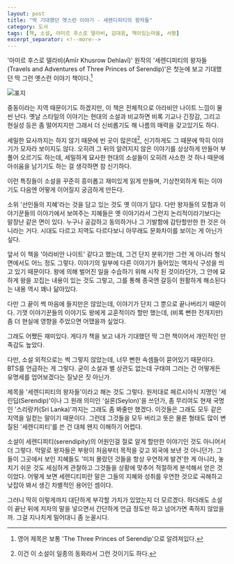 ```yaml
---
layout: post
title: "딱 기대했던 옛스런 이야기 - 세렌디피티의 왕자들"
category: 도서
tags: [책, 소설, 아미르 후스로 델라비, 김대웅, 책이있는마을, 서평]
excerpt_separator: <!--more-->
---
```


'아미르 후스로 델라비(Amīr Khusrow Dehlavī)' 원작의
'세렌디피티의 왕자들(Travels and Adventures of Three Princes of Serendip)'은
첫눈에 보고 기대했던 딱 그런 옛스런 이야기 책이다.<!--more-->[^1]

[^1]: 영어 제목은 보통 'The Three Princes of Serendip'으로 알려져있다.

![표지](https://lh3.googleusercontent.com/Td6mgP_f3S2qnDj0U5J4NdjNZxnJFEElc7VktxIn1o2JN2Mo0yOvN6GKwWfUjD-B709OLs3X0AVxKA=s480)

중동이라는 지역 때문이기도 하겠지만, 이 책은 전체적으로 아라비안 나이트 느낌이 물씬 난다.
옛날 스타일의 이야기는 현대의 소설과 비교하면 비록 기교나 긴장감, 그리고 현실성 등은 좀 떨어지지만
그래서 더 신비롭기도 해 나름의 매력을 갖고있기도 하다.

세밀한 묘사까지는 하지 않기 때문에 빈 곳이 많은데[^2],
신기하게도 그 때문에 딱히 이야기가 모자라 보이지도 않다.
오히려 그 뒤의 알려지지 않은 이야기를 상상하게 만들어 부풀어 오르기도 하는데,
세밀하게 묘사한 현대의 소설들이 오히려 사소한 것 하나 때문에 아쉬움을 남기기도 하는 걸 생각하면 참 신기하다.

[^2]: 이건 이 소설이 일종의 동화라서 그런 것이기도 하다.

이런 특징들이 소설을 꾸준히 흥미롭고 재미있게 읽게 만들며,
기상천외하게 튀는 이야기도 다음엔 어떻게 이어질지 궁금하게 만든다.

소위 '선인들의 지혜'라는 것을 담고 있는 것도 옛 이야기 답다.
다만 왕자들의 모험과 이야기꾼들의 이야기에서 보여주는 지혜들은
옛 이야기라서 그런지 논리적이라기보다는 말장난 같은 면이 있다.
누구나 공감하고 동의하거나 그 기발함에 감탄할만한 한 것은 아니라는 거다.
시대도 다르고 지역도 다르다보니 아무래도 문화차이를 보이는 게 아닌가 싶다.

앞서 이 책을 '아라비안 나이트' 같다고 했는데,
그건 단지 분위기만 그런 게 아니라 형식 면에서도 어느 정도 그렇다.
이야기의 일부에 다른 이야기가 들어있는 액자식 구성을 띄고 있기 때문이다.
왕에 의해 벌어진 일을 수습하기 위해 시작 된 것이라던가,
그 안에 묘하게 왕을 꼬집는 내용이 있는 것도 그렇고,
그를 통해 종국엔 갈등이 원활하게 해소된다는 내용 역시 꽤나 닮아있다.

다만 그 끝이 썩 마음에 들지만은 않았는데,
이야기가 단지 그 뿐으로 끝나버리기 때문이다.
기껏 이야기꾼들의 이야기도 왕에게 교훈적이라 할만 했는데,
(비록 뻔한 전개지만) 좀 더 현실에 영향을 주었으면 어땠을까 싶었다.

그래도 어쨌든 재미있다.
게다가 책을 보고 내가 기대했던 딱 그런 책이어서
개인적인 만족감도 높았다.

다만, 소설 외적으로는 썩 그렇지 않았는데, 너무 뻔한 속셈들이 묻어있기 때문이다.
BTS를 언급하는 게 그렇다.
굳이 소설과 별 상관도 없는데 구태여 그러는 건 어떻게든 유명세를 업어보겠다는 질낮은 짓 아닌가.

제목을 '세렌디피티의 왕자들'이라고 해논 것도 그렇다.
원저대로 페르시아식 지명인 '세린딥(Serendip)'이나
그 원래 의미인 '실론(Seylon)'을 쓰던가,
좀 무리여도 현재 국명인 '스리랑카(Sri Lanka)'까지는 그래도 좀 봐줄만 했겠다.
이것들은 그래도 모두 같은 지역을 일컫는 말이기 때문이다.
그런데 그것들을 모두 버리고 뜻은 물론 형태도 많이 변질된 '세렌디피티'를 쓴 건 대체 왠지 이해하기 어렵다.

소설이 세렌디피티(serendipity)의 어원인걸 절로 알게 할만한 이야기인 것도 아니어서 더 그렇다.
막말로 왕자들은 부왕이 처음부터 목적을 갖고 외국에 보낸 것 아니던가.
그들이 그곳에서 보인 지혜들도 '미처 몰랐던 것들을 항상 우연하게 발견'한 게 아니라,
놓치기 쉬운 것도 세심하게 관찰하고 그것들을 상황에 맞추어 적절하게 분석해서 얻은 것이었다.
어떻게 보면 세렌디티피란 말은 그들의 지혜와 성취를 우연한 것으로 곡해하고 낮잡아 봐서 생긴 차별적인 용어인 셈이다.

그러니 딱히 이렇게까지 대단하게 부각할 가치가 있었는지 더 모르겠다.
하더래도 소설이 끝난 뒤에 저자의 말을 넣으면서 간단하게 언급 정도만 하고 넘어가면 족하지 않았을까.
그걸 지나치게 밀어대니 좀 눈꼴시다.

